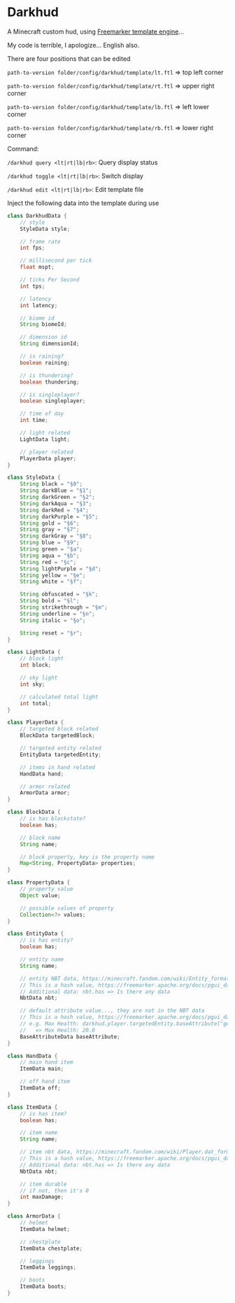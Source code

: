 # Darkhud
A Minecraft custom hud, using [Freemarker template engine](https://freemarker.apache.org/)...

My code is terrible, I apologize... English also.

There are four positions that can be edited

`path-to-version folder/config/darkhud/template/lt.ftl` => top left corner

`path-to-version folder/config/darkhud/template/rt.ftl` => upper right corner

`path-to-version folder/config/darkhud/template/lb.ftl` => left lower corner

`path-to-version folder/config/darkhud/template/rb.ftl` => lower right corner

Command:

`/darkhud query <lt|rt|lb|rb>`: Query display status

`/darkhud toggle <lt|rt|lb|rb>`: Switch display

`/darkhud edit <lt|rt|lb|rb>`: Edit template file

Inject the following data into the template during use

```java
class DarkhudData {
    // style
    StyleData style;

    // frame rate
    int fps;

    // millisecond per tick
    float mspt;

    // ticks Per Second
    int tps;

    // latency
    int latency;

    // biome id
    String biomeId;

    // dimension id
    String dimensionId;

    // is raining?
    boolean raining;

    // is thundering?
    boolean thundering;

    // is singleplayer?
    boolean singleplayer;

    // time of day
    int time;

    // light related
    LightData light;

    // player related
    PlayerData player;
}
```

```java
class StyleData {
    String black = "§0";
    String darkBlue = "§1";
    String darkGreen = "§2";
    String darkAqua = "§3";
    String darkRed = "§4";
    String darkPurple = "§5";
    String gold = "§6";
    String gray = "§7";
    String darkGray = "§8";
    String blue = "§9";
    String green = "§a";
    String aqua = "§b";
    String red = "§c";
    String lightPurple = "§d";
    String yellow = "§e";
    String white = "§f";

    String obfuscated = "§k";
    String bold = "§l";
    String strikethrough = "§m";
    String underline = "§n";
    String italic = "§o";

    String reset = "§r";
}
```

```java
class LightData {
    // block light
    int block;

    // sky light
    int sky;

    // calculated total light
    int total;
}
```

```java
class PlayerData {
    // targeted block related
    BlockData targetedBlock;

    // targeted entity related
    EntityData targetedEntity;

    // items in hand related
    HandData hand;

    // armor related
    ArmorData armor;
}
```

```java
class BlockData {
    // is has blockstate?
    boolean has;

    // block name
    String name;

    // block property, key is the property name
    Map<String, PropertyData> properties;
}
```

```java
class PropertyData {
    // property value
    Object value;

    // possible values of property
    Collection<?> values;
}
```

```java
class EntityData {
    // is has entity?
    boolean has;

    // entity name
    String name;

    // entity NBT data, https://minecraft.fandom.com/wiki/Entity_format
    // This is a hash value, https://freemarker.apache.org/docs/pgui_datamodel_parent.html
    // Additional data: nbt.has => Is there any data
    NbtData nbt;

    // default attribute value..., they are not in the NBT data
    // This is a hash value, https://freemarker.apache.org/docs/pgui_datamodel_parent.html
    // e.g. Max Health: darkhud.player.targetedEntity.baseAttribute["generic.max_health"]
    //   => Max Health: 20.0
    BaseAttributeData baseAttribute;
}
```

```java
class HandData {
    // main hand item
    ItemData main;

    // off hand item
    ItemData off;
}
```

```java
class ItemData {
    // is has item?
    boolean has;

    // item name
    String name;

    // item nbt data, https://minecraft.fandom.com/wiki/Player.dat_format#Item_structure
    // This is a hash value, https://freemarker.apache.org/docs/pgui_datamodel_parent.html
    // Additional data: nbt.has => Is there any data
    NbtData nbt;

    // item durable
    // if not, then it's 0
    int maxDamage;
}
```

```java
class ArmorData {
    // helmet
    ItemData helmet;

    // chestplate
    ItemData chestplate;

    // leggings
    ItemData leggings;

    // boots
    ItemData boots;
}
```
